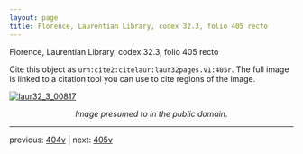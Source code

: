 ```yaml
---
layout: page
title: Florence, Laurentian Library, codex 32.3, folio 405 recto
---
```


Florence, Laurentian Library, codex 32.3, folio 405 recto

Cite this object as `urn:cite2:citelaur:laur32pages.v1:405r`.  The full image is linked to a citation tool you can use to cite regions of the image.

[![laur32_3_00817](http://www.homermultitext.org/iipsrv?IIIF=/project/homer/pyramidal/deepzoom/citelaur/laur32imgs/v1/laur32_3_00817.tif/full/800,/0/default.jpg)](http://www.homermultitext.org/ict2/?urn=urn:cite2:citelaur:laur32imgs.v1:laur32_3_00817) 

<p style="text-align: center; font-style: italic;">Image presumed to in the public domain.</p>

---

previous: [404v](../404v/) | next: [405v](../405v/)